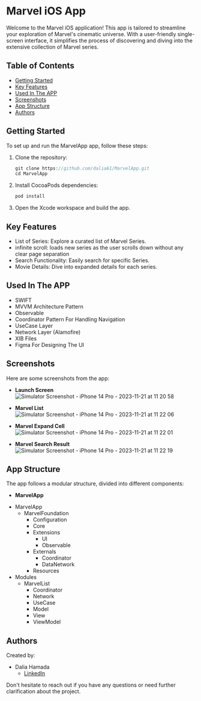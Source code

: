 # Marvel iOS App

Welcome to the Marvel iOS application! This app is tailored to streamline your exploration of Marvel's cinematic universe. With a user-friendly single-screen interface, it simplifies the process of discovering and diving into the extensive collection of Marvel series.

## Table of Contents
- [Getting Started](#getting-started)
- [Key Features](#key-features)
- [Used In The APP](#used-in-the-app)
- [Screenshots](#screenshots)
- [App Structure](#app-structure)
- [Authors](#authors)

## Getting Started

To set up and run the MarvelApp app, follow these steps:

1. Clone the repository:
   ```swift
   git clone https://github.com/dalia61/MarvelApp.git
   cd MarvelApp
   ```
   
2. Install CocoaPods dependencies:
   ```swift
   pod install
   ```
   
3. Open the Xcode workspace and build the app.

## Key Features

* List of Series: Explore a curated list of Marvel Series.
* infinite scroll: loads new series as the user scrolls down without any clear page separation
* Search Functionality: Easily search for specific Series.
* Movie Details: Dive into expanded details for each series.

## Used In The APP

- SWIFT
- MVVM Architecture Pattern
- Observable
- Coordinator Pattern For Handling Navigation
- UseCase Layer
- Network Layer (Alamofire)
- XIB Files
- Figma For Designing The UI

## Screenshots

Here are some screenshots from the app:

- **Launch Screen**
  ![Simulator Screenshot - iPhone 14 Pro - 2023-11-21 at 11 20 58](https://github.com/dalia61/MarvelApp/assets/70582993/96971baf-346e-452c-96b3-1a27dbddb345)
  
- **Marvel List**
![Simulator Screenshot - iPhone 14 Pro - 2023-11-21 at 11 22 06](https://github.com/dalia61/MarvelApp/assets/70582993/f6bb1945-19a7-4209-ad6b-9ca214beb3e1)

- **Marvel Expand Cell**
  ![Simulator Screenshot - iPhone 14 Pro - 2023-11-21 at 11 22 01](https://github.com/dalia61/MarvelApp/assets/70582993/4bc01882-0814-4e3b-accc-c8377a5550d5)

- **Marvel Search Result**
  ![Simulator Screenshot - iPhone 14 Pro - 2023-11-21 at 11 22 19](https://github.com/dalia61/MarvelApp/assets/70582993/434058ab-dcb9-4e3c-87eb-2444ae60f76c)


  
## App Structure

The app follows a modular structure, divided into different components:

- **MarvelApp**
  
* MarvelApp
   * MarvelFoundation
      * Configuration
      * Core
      * Extensions
        * UI
        * Observable
      * Externals
        * Coordinator
        * DataNetwork
      * Resources
* Modules
   * MarvelList
      * Coordinator
      * Network
      * UseCase
      * Model
      * View
      * ViewModel
      
## Authors

Created by:
- Dalia Hamada
  * [LinkedIn](https://www.linkedin.com/in/daliahamada/)

Don't hesitate to reach out if you have any questions or need further clarification about the project.
